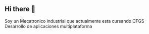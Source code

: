 ## Hi there 👋

Soy un Mecatronico industrial que actualmente esta cursando CFGS Desarrollo de aplicaciones multiplataforma
